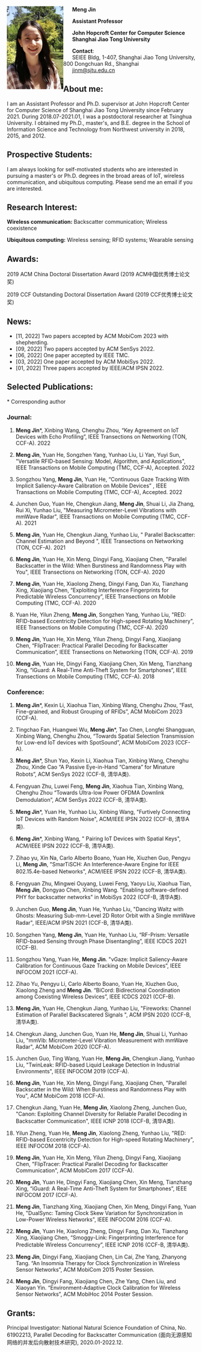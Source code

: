 <img src="./jinmeng.jpg" width = "150" height = "220"  align=left />
&nbsp;&nbsp;&nbsp;&nbsp;&nbsp;&nbsp;<strong>Meng Jin</strong>  

&nbsp;&nbsp;&nbsp;&nbsp;&nbsp;&nbsp;<strong>Assistant Professor</strong>  

&nbsp;&nbsp;&nbsp;&nbsp;&nbsp;&nbsp;<strong>John Hopcroft Center for Computer Science</strong>  
&nbsp;&nbsp;&nbsp;&nbsp;&nbsp;&nbsp;<strong>Shanghai Jiao Tong University</strong>  

&nbsp;&nbsp;&nbsp;&nbsp;&nbsp;&nbsp;<strong>Contact</strong>:  
&nbsp;&nbsp;&nbsp;&nbsp;&nbsp;&nbsp;SEIEE Bldg, 1-407, Shanghai Jiao Tong University, 800 Dongchuan Rd., Shanghai  
&nbsp;&nbsp;&nbsp;&nbsp;&nbsp;&nbsp;jinm@sjtu.edu.cn  



## About me:

I am an Assistant Professor and Ph.D. supervisor at John Hopcroft Center for Computer Science of Shanghai Jiao Tong University since February 2021. During 2018.07-2021.01, I was a postdoctoral researcher at Tsinghua University. I obtained my Ph.D., master's, and B.E. degree in the School of Information Science and Technology from Northwest university in 2018, 2015, and 2012.

## Prospective Students:

I am always looking for self-motivated students who are interested in pursuing a master's or Ph.D. degrees in the broad areas of IoT, wireless communication, and ubiquitous computing. Please send me an email if you are interested.

## Research Interest:

**Wireless communication:** Backscatter communication; Wireless coexistence  

**Ubiquitous computing:** Wireless sensing; RFID systems; Wearable sensing

## Awards:

2019 ACM China Doctoral Dissertation Award (2019 ACM中国优秀博士论文奖)  

2019 CCF Outstanding Doctoral Dissertation Award (2019 CCF优秀博士论文奖)

## News:

* [11, 2022] Two papers accepted by ACM MobiCom 2023 with shepherding.
* [09, 2022] Two papers accepted by ACM SenSys 2022.
* [06, 2022] One paper accepted by IEEE TMC.
* [03, 2022] One paper accepted by ACM MobiSys 2022.
* [01, 2022] Three papers accepted by IEEE/ACM IPSN 2022.


## Selected Publications:
\* Corresponding author

### Journal:  

1.	**Meng Jin***, Xinbing Wang, Chenghu Zhou, “Key Agreement on IoT Devices with Echo Profiling”, IEEE Transections on Networking (TON, CCF-A). 2022

2.	**Meng Jin**, Yuan He, Songzhen Yang, Yunhao Liu, Li Yan, Yuyi Sun, "Versatile RFID-based Sensing: Model, Algorithm, and Applications", IEEE Transactions on Mobile Computing (TMC, CCF-A), Accepted. 2022

3.	Songzhou Yang, **Meng Jin**, Yuan He, “Continuous Gaze Tracking With Implicit Saliency-Aware Calibration on Mobile Devices” , IEEE Transactions on Mobile Computing (TMC, CCF-A), Accepted. 2022

4.	Junchen Guo, Yuan He, Chengkun Jiang, **Meng Jin**, Shuai Li, Jia Zhang, Rui Xi, Yunhao Liu, "Measuring Micrometer-Level Vibrations with mmWave Radar", IEEE Transactions on Mobile Computing (TMC, CCF-A). 2021

5.	**Meng Jin**, Yuan He, Chengkun Jiang, Yunhao Liu, " Parallel Backscatter: Channel Estimation and Beyond ", IEEE Transections on Networking (TON, CCF-A). 2021

6.	**Meng Jin**, Yuan He, Xin Meng, Dingyi Fang, Xiaojiang Chen, "Parallel Backscatter in the Wild: When Burstiness and Randomness Play with You", IEEE Transections on Networking (TON, CCF-A). 2020

7.	**Meng Jin**, Yuan He, Xiaolong Zheng, Dingyi Fang, Dan Xu, Tianzhang Xing, Xiaojiang Chen, “Exploiting Interference Fingerprints for Predictable Wireless Concurrency”, IEEE Transections on Mobile Computing (TMC, CCF-A). 2020

8.	Yuan He, Yilun Zheng, **Meng Jin**, Songzhen Yang, Yunhao Liu, "RED: RFID-based Eccentricity Detection for High-speed Rotating Machinery", IEEE Transections on Mobile Computing (TMC, CCF-A). 2020

9.	**Meng Jin**, Yuan He, Xin Meng, Yilun Zheng, Dingyi Fang, Xiaojiang Chen, “FlipTracer: Practical Parallel Decoding for Backscatter Communication”, IEEE Transections on Networking (TON, CCF-A). 2019

10.	**Meng Jin**, Yuan He, Dingyi Fang, Xiaojiang Chen, Xin Meng, Tianzhang Xing, “iGuard: A Real-Time Anti-Theft System for Smartphones”, IEEE Transections on Mobile Computing (TMC, CCF-A). 2018



### Conference:  

1.	**Meng Jin***, Kexin Li, Xiaohua Tian, Xinbing Wang, Chenghu Zhou, “Fast, Fine-grained, and Robust Grouping of RFIDs”, ACM MobiCom 2023 (CCF-A).

2.	Tingchao Fan, Huangwei Wu, **Meng Jin***, Tao Chen, Longfei Shangguan, Xinbing Wang, Chenghu Zhou, “Towards Spatial Selection Transmission for Low-end IoT devices with SpotSound”, ACM MobiCom 2023 (CCF-A).

3.	**Meng Jin***,  Shun Yao, Kexin Li, Xiaohua Tian, Xinbing Wang, Chenghu Zhou, Xinde Cao “A Passive Eye-in-Hand “Camera” for Minature Robots”, ACM SenSys 2022 (CCF-B, 清华A类).

4.	Fengyuan Zhu, Luwei Feng, **Meng Jin**, Xiaohua Tian, Xinbing Wang, Chenghu Zhou “Towards Ultra-low Power OFDMA Downlink Demodulation”, ACM SenSys 2022 (CCF-B, 清华A类).

5.	**Meng Jin***, Yuan He, Yunhao Liu, Xinbing Wang, "Furtively Connecting IoT Devices with Random Noise", ACM/IEEE IPSN 2022 (CCF-B, 清华A类).

6.	**Meng Jin***, Xinbing Wang, " Pairing IoT Devices with Spatial Keys", ACM/IEEE IPSN 2022 (CCF-B, 清华A类).

7.	Zihao yu, Xin Na, Carlo Alberto Boano, Yuan He, Xiuzhen Guo, Pengyu Li, **Meng Jin**, "SmarTiSCH: An Interference-Aware Engine for IEEE 802.15.4e-based Networks", ACM/IEEE IPSN 2022 (CCF-B, 清华A类).

8.	Fengyuan Zhu, Mingwei Ouyang, Luwei Feng, Yaoyu Liu, Xiaohua Tian, **Meng Jin**, Dongyao Chen, Xinbing Wang. "Enabling software-defined PHY for backscatter networks" in MobiSys 2022 (CCF-B, 清华A类).

9.	Junchen Guo, **Meng Jin**, Yuan He, Yunhao Liu, "Dancing Waltz with Ghosts: Measuring Sub-mm-Level 2D Rotor Orbit with a Single mmWave Radar", IEEE/ACM IPSN 2021 (CCF-B, 清华A类).

10.	Songzhen Yang, **Meng Jin**, Yuan He, Yunhao Liu, “RF-Prism: Versatile RFID-based Sensing through Phase Disentangling”, IEEE ICDCS 2021 (CCF-B).

11.	Songzhou Yang, Yuan He, **Meng Jin**. "vGaze: Implicit Saliency-Aware Calibration for Continuous Gaze Tracking on Mobile Devices”, IEEE INFOCOM 2021 (CCF-A).

12.	Zihao Yu, Pengyu Li, Carlo Alberto Boano, Yuan He, Xiuzhen Guo, Xiaolong Zheng and **Meng Jin**. “BiCord: Bidirectional Coordination among Coexisting Wireless Devices”, IEEE ICDCS 2021 (CCF-B).

13.	**Meng Jin**, Yuan He, Chengkun Jiang, Yunhao Liu, "Fireworks: Channel Estimation of Parallel Backscatered Signals ", ACM IPSN 2020 (CCF-B, 清华A类).

14.	Chengkun Jiang, Junchen Guo, Yuan He, **Meng Jin**, Shuai Li, Yunhao Liu, "mmVib: Micrometer-Level Vibration Measurement with mmWave Radar", ACM MobiCom 2020 (CCF-A).

15.	Junchen Guo, Ting Wang, Yuan He, **Meng Jin**, Chengkun Jiang, Yunhao Liu, "TwinLeak: RFID-based Liquid Leakage Detection in Industrial Environments", IEEE INFOCOM 2019 (CCF-A).

16.	**Meng Jin**, Yuan He, Xin Meng, Dingyi Fang, Xiaojiang Chen, "Parallel Backscatter in the Wild: When Burstiness and Randomness Play with You", ACM MobiCom 2018 (CCF-A).

17.	Chengkun Jiang, Yuan He, **Meng Jin**, Xiaolong Zheng, Junchen Guo, "Canon: Exploiting Channel Diversity for Reliable Parallel Decoding in Backscatter Communication", IEEE ICNP 2018 (CCF-B, 清华A类).

18.	Yilun Zheng, Yuan He, **Meng Jin**, Xiaolong Zheng, Yunhao Liu, "RED: RFID-based Eccentricity Detection for High-speed Rotating Machinery", IEEE INFOCOM 2018 (CCF-A).

19.	**Meng Jin**, Yuan He, Xin Meng, Yilun Zheng, Dingyi Fang, Xiaojiang Chen, "FlipTracer: Practical Parallel Decoding for Backscatter Communication", ACM MobiCom 2017 (CCF-A).

20.	**Meng Jin**, Yuan He, Dingyi Fang, Xiaojiang Chen, Xin Meng, Tianzhang Xing, “iGuard: A Real-Time Anti-Theft System for Smartphones”, IEEE INFOCOM 2017 (CCF-A).

21.	**Meng Jin**, Tianzhang Xing, Xiaojiang Chen, Xin Meng, Dingyi Fang, Yuan He, "DualSync: Taming Clock Skew Variation for Synchronization in Low-Power Wireless Networks", IEEE INFOCOM 2016 (CCF-A).

22.	**Meng Jin**, Yuan He, Xiaolong Zheng, Dingyi Fang, Dan Xu, Tianzhang Xing, Xiaojiang Chen, “Smoggy-Link: Fingerprinting Interference for Predictable Wireless Concurrency”, IEEE ICNP 2016 (CCF-B, 清华A类).

23.	**Meng Jin**, Dingyi Fang, Xiaojiang Chen, Lin Cai, Zhe Yang, Zhanyong Tang. “An Insomnia Therapy for Clock Synchronization in Wireless Sensor Networks”, ACM MobiCom 2015 Poster Session.

24.	**Meng Jin**, Dingyi Fang, Xiaojiang Chen, Zhe Yang, Chen Liu, and Xiaoyan Yin. “Environment-Adaptive Clock Calibration for Wireless Sensor Networks”, ACM MobiHoc 2014 Poster Session.

## Grants:

Principal Investigator: National Natural Science Foundation of China, No. 61902213, Parallel Decoding for Backscatter Communication (面向无源感知网络的并发后向散射技术研究), 2020.01-2022.12.
